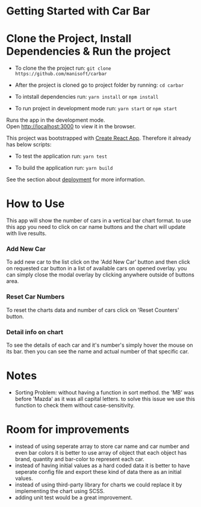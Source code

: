 # Getting Started with Car Bar

# Clone the Project, Install Dependencies & Run the project

- To clone the the project run: `git clone https://github.com/manisoft/carbar`

- After the project is cloned go to project folder by running: `cd carbar`

- To intstall dependencies run: `yarn install` or `npm install`

- To run project in development mode run: `yarn start` or `npm start`

Runs the app in the development mode.\
Open [http://localhost:3000](http://localhost:3000) to view it in the browser.

This project was bootstrapped with [Create React App](https://github.com/facebook/create-react-app). Therefore it already has below scripts: 

- To test the application run: `yarn test`

- To build the application run: `yarn build`


See the section about [deployment](https://facebook.github.io/create-react-app/docs/deployment) for more information.

# How to Use

This app will show the number of cars in a vertical bar chart format. to use this app you need to click on car name buttons and the chart will update with live results.

### Add New Car

To add new car to the list click on the 'Add New Car' button and then click on requested car button in a list of available cars on opened overlay. you can simply close the modal overlay by clicking anywhere outside of buttons area.

### Reset Car Numbers

To reset the charts data and number of cars click on 'Reset Counters' button.

### Detail info on chart

To see the details of each car and it's number's simply hover the mouse on its bar. then you can see the name and actual number of that specific car.

# Notes

- Sorting Problem: without having a function in sort method. the 'MB' was before 'Mazda' as it was all capital letters. to solve this issue we use this function to check them without case-sensitivity.

# Room for improvements

- instead of using seperate array to store car name and car number and even bar colors it is better to use array of object that each object has brand, quantity and bar-color to represent each car.
- instead of having initial values as a hard coded data it is better to have seperate config file and export these kind of data there as an initial values.
- instead of using third-party library for charts we could replace it by implementing the chart using SCSS.
- adding unit test would be a great improvement.
